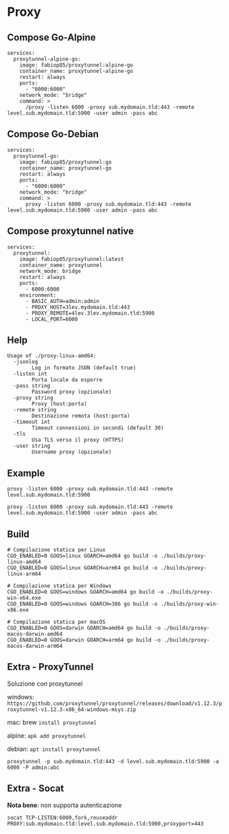 # Proxy

## Compose Go-Alpine

```
services:
  proxytunnel-alpine-go:
    image: fabiop85/proxytunnel:alpine-go
    container_name: proxytunnel-alpine-go
    restart: always
    ports:
      - "6000:6000"
    network_mode: "bridge"
    command: >
      /proxy -listen 6000 -proxy sub.mydomain.tld:443 -remote level.sub.mydomain.tld:5900 -user admin -pass abc
```

## Compose Go-Debian

```
services:
  proxytunnel-go:
    image: fabiop85/proxytunnel:go
    container_name: proxytunnel-go
    restart: always
    ports:
      - "6000:6000"
    network_mode: "bridge"
    command: >
      proxy -listen 6000 -proxy sub.mydomain.tld:443 -remote level.sub.mydomain.tld:5900 -user admin -pass abc
```

## Compose proxytunnel native

```
services:
  proxytunnel:
    image: fabiop85/proxytunnel:latest
    container_name: proxytunnel
    network_mode: bridge
    restart: always
    ports:
      - 6000:6000
    environment:
      - BASIC_AUTH=admin:admin
      - PROXY_HOST=3lev.mydomain.tld:443
      - PROXY_REMOTE=4lev.3lev.mydomain.tld:5900
      - LOCAL_PORT=6000
```

## Help

```
Usage of ./proxy-linux-amd64:
  -jsonlog
    	Log in formato JSON (default true)
  -listen int
    	Porta locale da esporre
  -pass string
    	Password proxy (opzionale)
  -proxy string
    	Proxy (host:porta)
  -remote string
    	Destinazione remota (host:porta)
  -timeout int
    	Timeout connessioni in secondi (default 30)
  -tls
    	Usa TLS verso il proxy (HTTPS)
  -user string
    	Username proxy (opzionale)
```

## Example

```
proxy -listen 6000 -proxy sub.mydomain.tld:443 -remote level.sub.mydomain.tld:5900
```
```
proxy -listen 6000 -proxy sub.mydomain.tld:443 -remote level.sub.mydomain.tld:5900 -user admin -pass abc
```

## Build

```
# Compilazione statica per Linux
CGO_ENABLED=0 GOOS=linux GOARCH=amd64 go build -o ./builds/proxy-linux-amd64
CGO_ENABLED=0 GOOS=linux GOARCH=arm64 go build -o ./builds/proxy-linux-arm64

# Compilazione statica per Windows
CGO_ENABLED=0 GOOS=windows GOARCH=amd64 go build -o ./builds/proxy-win-x64.exe
CGO_ENABLED=0 GOOS=windows GOARCH=386 go build -o ./builds/proxy-win-x86.exe

# Compilazione statica per macOS
CGO_ENABLED=0 GOOS=darwin GOARCH=amd64 go build -o ./builds/proxy-macos-darwin-amd64
CGO_ENABLED=0 GOOS=darwin GOARCH=arm64 go build -o ./builds/proxy-macos-darwin-arm64
```

## Extra - ProxyTunnel

Soluzione con proxytunnel

windows: `https://github.com/proxytunnel/proxytunnel/releases/download/v1.12.3/proxytunnel-v1.12.3-x86_64-windows-msys.zip`

mac: brew `install proxytunnel`

alpine: `apk add proxytunnel`

debian: `apt install proxytunnel`

```
proxytunnel -p sub.mydomain.tld:443 -d level.sub.mydomain.tld:5900 -a 6000 -P admin:abc
```

## Extra - Socat

**Nota bene**: non supporta autenticazione

```
socat TCP-LISTEN:6000,fork,reuseaddr PROXY:sub.mydomain.tld:level.sub.mydomain.tld:5900,proxyport=443
```